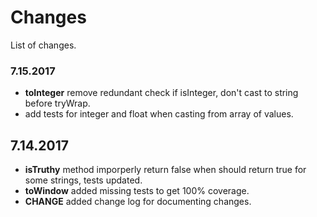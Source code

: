 # Changes

List of changes.

### 7.15.2017

+ **toInteger** remove redundant check if isInteger, don't cast to string before tryWrap.
+ add tests for integer and float when casting from array of values.

## 7.14.2017

+ **isTruthy** method imporperly return false when should return true for some strings, tests updated.
+ **toWindow** added missing tests to get 100% coverage.
+ **CHANGE** added change log for documenting changes.